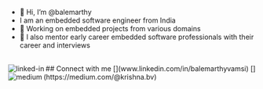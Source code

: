- 👋 Hi, I’m @balemarthy
- I am an embedded software engineer from India
- 🔭 Working on embedded projects from various domains
- 🌱 I also mentor early career embedded software professionals with their career and interviews
<br>
## Connect with me
[<img align="left" alt="linked-in" src="https://img.shields.io/badge/linkedin-%230077B5.svg?&style=for-the-badge&logo=linkedin&logoColor=white" />](www.linkedin.com/in/balemarthyvamsi)
[<img align="left" alt="medium" src="https://img.shields.io/badge/medium-%2312100E.svg?&style=for-the-badge&logo=medium&logoColor=white" />](https://medium.com/@krishna.bv)
<br>
